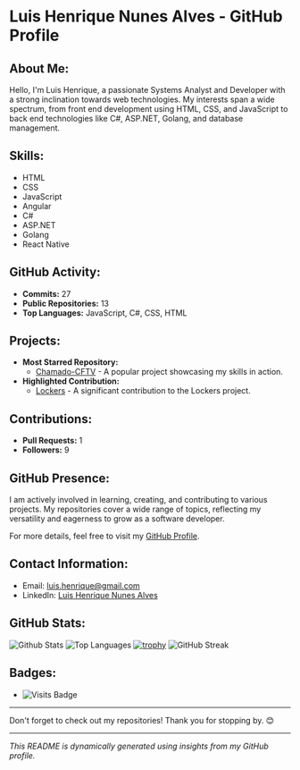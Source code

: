 # Luis Henrique Nunes Alves - GitHub Profile

## About Me:
Hello, I'm Luis Henrique, a passionate Systems Analyst and Developer with a strong inclination towards web technologies. My interests span a wide spectrum, from front end development using HTML, CSS, and JavaScript to back end technologies like C#, ASP.NET, Golang, and database management.

## Skills:
- HTML
- CSS
- JavaScript
- Angular
- C#
- ASP.NET
- Golang
- React Native

## GitHub Activity:
- **Commits:** 27
- **Public Repositories:** 13
- **Top Languages:** JavaScript, C#, CSS, HTML

## Projects:
- **Most Starred Repository:**
  - [Chamado-CFTV](https://github.com/Lyzhz/Chamado-CFTV) - A popular project showcasing my skills in action.
- **Highlighted Contribution:**
  - [Lockers](https://github.com/Lyzhz/Lockers) - A significant contribution to the Lockers project.

## Contributions:
- **Pull Requests:** 1
- **Followers:** 9

## GitHub Presence:
I am actively involved in learning, creating, and contributing to various projects. My repositories cover a wide range of topics, reflecting my versatility and eagerness to grow as a software developer.

For more details, feel free to visit my [GitHub Profile](https://github.com/Lyzhz).

## Contact Information:
- Email: luis.henrique@gmail.com
- LinkedIn: [Luis Henrique Nunes Alves](https://www.linkedin.com/in/luis-henrique-nunes-alves)

## GitHub Stats:
![Github Stats](https://github-readme-stats.vercel.app/api?username=Lyzhz)
![Top Languages](https://github-readme-stats.vercel.app/api/top-langs/?username=Lyzhz)
[![trophy](https://github-profile-trophy.vercel.app/?username=Lyzhz)](https://github.com/Lyzhz)
![GitHub Streak](https://streak-stats.herokuapp.com/?user=Lyzhz)

## Badges:
- ![Visits Badge](https://badges.pufler.dev/visits/Lyzhz/Lyzhz)

---
Don't forget to check out my repositories! Thank you for stopping by. 😊

---
*This README is dynamically generated using insights from my GitHub profile.*
